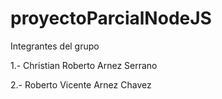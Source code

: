 # proyectoParcialNodeJS

Integrantes del grupo

1.- Christian Roberto Arnez Serrano

2.- Roberto Vicente Arnez Chavez

